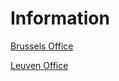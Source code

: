 # Information

[Brussels Office](/working-groups/belgium/brussels.html)

[Leuven Office](/working-groups/belgium/leuven.html)